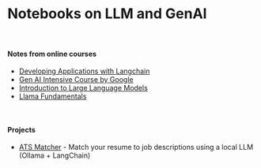# Notebooks on LLM and GenAI

<br/>

#### Notes from online courses
- [Developing Applications with Langchain](./Developing%20Applications%20with%20Langchain/)
- [Gen AI Intensive Course by Google](./Gen%20AI%20Intensive%20Course%20by%20Google/)
- [Introduction to Large Language Models](./Introduction%20to%20Large%20Language%20Models/)
- [Llama Fundamentals](./Llama%20Fundamentals/)

<br/>

#### Projects
- [ATS Matcher](./ATS%20Matcher/) - Match your resume to job descriptions using a local LLM (Ollama + LangChain)